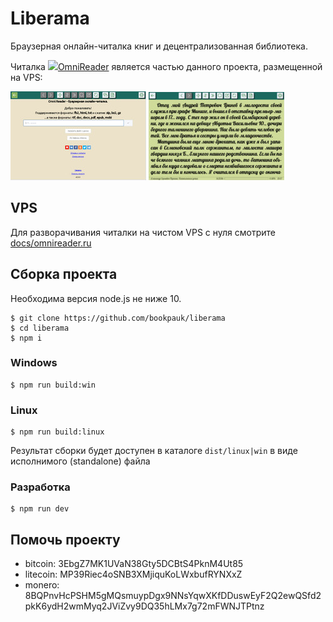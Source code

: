 # Liberama

Браузерная онлайн-читалка книг и децентрализованная библиотека.

Читалка ![](https://omnireader.ru/favicon.ico)[OmniReader](https://omnireader.ru) является частью данного проекта, размещенной на VPS:

![](docs/assets/face.jpg)
![](docs/assets/reader.jpg)

## VPS
Для разворачивания читалки на чистом VPS с нуля смотрите [docs/omnireader.ru](docs/omnireader.ru/README.md)

## Сборка проекта
Необходима версия node.js не ниже 10.

```
$ git clone https://github.com/bookpauk/liberama
$ cd liberama
$ npm i
```

### Windows
```
$ npm run build:win
```

### Linux
```
$ npm run build:linux
```

Результат сборки будет доступен в каталоге `dist/linux|win` в виде исполнимого (standalone) файла

### Разработка
```
$ npm run dev
```

## Помочь проекту

* bitcoin: 3EbgZ7MK1UVaN38Gty5DCBtS4PknM4Ut85
* litecoin: MP39Riec4oSNB3XMjiquKoLWxbufRYNXxZ
* monero: 8BQPnvHcPSHM5gMQsmuypDgx9NNsYqwXKfDDuswEyF2Q2ewQSfd2pkK6ydH2wmMyq2JViZvy9DQ35hLMx7g72mFWNJTPtnz

